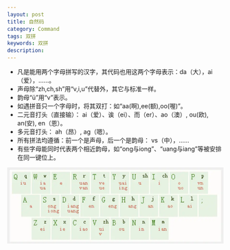```yaml
---  
layout: post  
title: 自然码  
category: Command  
tags: 双拼  
keywords: 双拼  
description: 
---  
```


- 凡是能用两个字母拼写的汉字，其代码也用这两个字母表示：da（大），ai（爱），……。 
- 声母除“zh,ch,sh”用“v,i,u”代替外，其它与标准一样。 
- 韵母“ü”用“v”表示。 
- 如遇拼音只一个字母时，将其双打：如“aa(啊),ee(额),oo(喔)”。 
- 二元音打头（直接输）： ai（爱）、诶（ei）、而（er）、ao（澳）, ou(欧), an(安), en（恩）。  
- 多元音打头： ah（昂）, ag（嗯）。  
- 所有拼法均遵循：前一个是声母，后一个是韵母：  vs（中），…… 
- 有些字母能同时代表两个相近韵母，如“ong与iong”、“uang与iang”等被安排在同一键位上。 

![Screen Shot 2016-10-07 at 9.42.51 P](/assets/postAssets/2016/naturecode.webp)  

